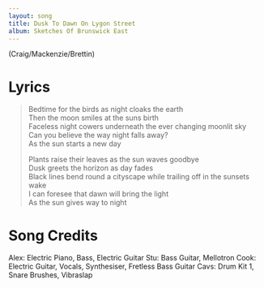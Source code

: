 ```yaml
---
layout: song
title: Dusk To Dawn On Lygon Street
album: Sketches Of Brunswick East
---
```


(Craig/Mackenzie/Brettin)

# Lyrics

> Bedtime for the birds as night cloaks the earth  
> Then the moon smiles at the suns birth  
> Faceless night cowers underneath the ever changing moonlit sky  
> Can you believe the way night falls away?  
> As the sun starts a new day  
>  
> Plants raise their leaves as the sun waves goodbye  
> Dusk greets the horizon as day fades  
> Black lines bend round a cityscape while trailing off in the sunsets wake  
> I can foresee that dawn will bring the light  
> As the sun gives way to night  

# Song Credits

Alex: Electric Piano, Bass, Electric Guitar
Stu: Bass Guitar, Mellotron
Cook: Electric Guitar, Vocals, Synthesiser, Fretless Bass Guitar
Cavs: Drum Kit 1, Snare Brushes, Vibraslap
